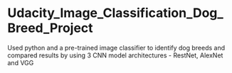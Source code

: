 # Udacity_Image_Classification_Dog_Breed_Project
Used python and a pre-trained image classifier to identify dog breeds and compared results by using 3 CNN model architectures - RestNet, AlexNet and VGG
